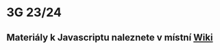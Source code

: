 # 3G 23/24

## Materiály k Javascriptu naleznete v místní [Wiki]([url](https://github.com/JS-Trebesin/Gympl-21/wiki)https://github.com/JS-Trebesin/Gympl-21/wiki)
